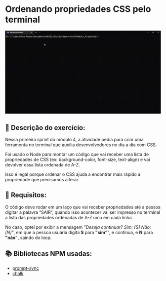 # Ordenando propriedades CSS pelo terminal

![This is a alt text.](assets/demo.gif "This is a demo of the project.")

## 🚴 Descrição do exercício:
<p>Nessa primeira sprint do módulo 4, a atividade pedia para criar uma ferramenta no terminal que auxilia desenvolvedores no dia a dia com CSS.</p>

<p>Foi usado o Node para montar um código que vai receber uma lista de propriedades de CSS (ex: background-color, font-size, text-align) e vai devolver essa lista ordenada de A-Z.</p>

<p>Isso é legal porque ordenar o CSS ajuda a encontrar mais rápido a propriedade que precisamos alterar.</p>

## 📝 Requisitos:
<p>O código deve rodar em um laço que vai receber propriedades até
a pessoa digitar a palavra “SAIR”, quando isso acontecer vai ser
impresso no terminal a lista das propriedades ordenadas de A-Z
uma em cada linha.<p>

<p>No caso, optei por exibir a mensagem <em>"Deseja continuar? Sim: [S] Não: [N]"</em>, em que a pessoa usuária digita <strong>S</strong> para <strong>"sim"</strong>", e continua, e <strong>N</strong> para <strong>"não"</strong>, saindo do loop.


## 📚 Bibliotecas NPM usadas:
* [prompt-sync](https://www.npmjs.com/package/prompt-sync)
* [chalk](https://www.npmjs.com/package/chalk)
